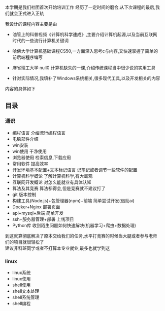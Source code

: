 本学期是我们社团首次开始培训工作
经历了一定时间的磨合,从下次课程的最后,我们就会正式进入正轨

我设计的课程内容主要是由

- 油管上的科普视频《计算机科学速成》,主要介绍计算机起源,以及当前互联网时代的一些流行计算机关键词

- 哈佛大学计算机基础课程CS50,一方面深入思考c与内存,又快速掌握了简单的前后端程序编写

- 麻省理工大学 null0 计算机缺失的一课,介绍传统课程当中很少说的实用工具

- 针对实际情况,我填补了Windows系统相关,很多现代工具,以及开发相关的内容

内容的具体如下

## 目录

### 通识

- 编程语言 介绍流行编程语言
- 电脑部件介绍
- win安装
- win使用 干净使用
- 浏览器使用 检索信息,下载应用
- 常用软件 提高效率
- 开发环境基本配置+文本标记语言 记笔记或者调节一些软件的配置
- 计算机科学概论 了解计算机科学,有大局观
- 互联网开发概论 对怎么能就业有具体认知
- 算法及其竞赛 算法都得会,但是竞赛就不建议打了
- git 版本控制
- 构建工具(Node.js)+包管理器(npm)+前端 简单尝试开发(借助ai)
- Docker+Nginx 部署页面
- api+mysql+后端 简单开发
- ssh+服务器管理+部署 上线项目
- Python库 收到陌生问题如何快速解决(机器学习+爬虫+数据处理)

到这就算彻底解决了原本交给我们的任务,水平打竞赛的时候当大腿或者参与老师们的项目就很轻松了  
建议非科班同学或者不打算本专业就业,最多也就学到这

### linux

- linux系统
- linux使用
- shell使用
- shell文本处理
- shell系统管理
- shell编程